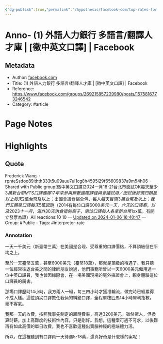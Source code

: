 ```yaml
---
{"dg-publish":true,"permalink":"/hypothesis/facebook-com/top-rates-for-an-interpreter/","noteIcon":"2"}
---
```



# Anno- (1) 外語人力銀行 多語言/翻譯人才庫 | [徵中英文口譯] | Facebook

## Metadata
- Author: [facebook.com]()
- Title: (1) 外語人力銀行 多語言/翻譯人才庫 | [徵中英文口譯] | Facebook
- Reference: https://www.facebook.com/groups/269215857239980/posts/1575816773246542
- Category: #article

# Page Notes
# Highlights
## Quote
Frederick Wang  · rpnteSsdoo89ithth333t5u09auu7ul1cg8h4595l29f65609837a9m54h06  · Shared with Public group[徵中英文口譯]2024一月18-21台北市面試OK每天至少$3萬新台幣MTS口譯團隊17年來參與無數國際課程與會議試用／面試後評價四顆星以上每天$2萬台幣及以上；出國會議食宿全包，每人每天實領$3萬台幣及以上；我們五顆星口譯每天$5萬起跳（2014有每位口譯$6000美元一天，六天的口譯案，以及2023十一月，海外30天供食宿的案子，兩位口譯每人各拿新台幣$1xx萬，有開立發票為證）All reactions:10 10 
— [Updated on 2024-01-06 16:40:47](https://hyp.is/oh2ZhKzzEe6jXgNdywAynw/www.facebook.com/groups/269215857239980/posts/1575816773246542) — Group: #Public
    - Tags:  #interpreter-rate 
    
### Annotation
一天一千美元（新臺幣三萬）在美國是合理、受尊重的口譯價格，不算頂級但在平均之上。

至於一天臺幣五萬，甚至6000美元（臺幣18萬），那就是頂級的待遇了。我只聽一位經常往返台美之間的律師朋友說過，他們事務所曾以一天6000美元僱用過一位中英口譯員，我也曾因緣際會，在一場美國現場的庭外採證會上，親身體驗這位口譯員的厲害。

那場口譯歷時14小時，我方兩人一組，每三四小時才獲准輪流，做完時已經累得不成人樣。這位頂尖口譯擔任我倆的糾錯口譯，全程單槍匹馬14小時犀利指教，毫不客氣。

我那一天的收費，按照我事先制定的超時費率，高達3200美元。雖然驚人，但換算時薪，加上高難度的技術性內容，只是剛好。我想，這種案可遇不可求，以後難再有如此高價的單日收費，我也不喜歡這種出賣腦神經的極端體力活。

所以，在這裡聽到有口譯員一天待遇5-18萬，還真好奇是什麼樣的案呢！





